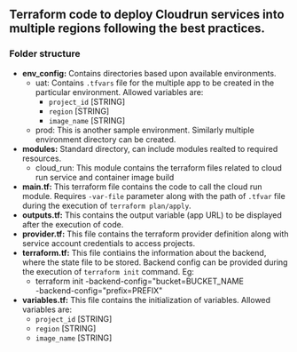 ## Terraform code to deploy Cloudrun services into multiple regions following the best practices.
### Folder structure
- **env_config:** Contains directories based upon available environments.
  - uat: Contains `.tfvars` file for the multiple app to be created in the particular environment. Allowed variables are:
    - `project_id` [STRING]
    - `region` [STRING]
    - `image_name` [STRING]
  - prod: This is another sample environment. Similarly multiple environment directory can be created.
- **modules:** Standard directory, can include modules realted to required resources.
  - cloud_run: This module contains the terraform files related to cloud run service and container image build
- **main.tf:** This terraform file contains the code to call the cloud run module. Requires `-var-file` parameter along with the path of `.tfvar` file during the execution of `terraform plan/apply`.
- **outputs.tf:** This contains the output variable (app URL) to be displayed after the execution of code.
- **provider.tf:** This file contains the terraform provider definition along with service account credentials to access projects.
- **terraform.tf:** This file contiains the information about the backend, where the state file to be stored. Backend config can be provided during the execution of `terraform init` command. Eg:
  - terraform init \-backend-config="bucket=BUCKET_NAME \
    -backend-config="prefix=PREFIX"
- **variables.tf:** This file contains the initialization of variables. Allowed variables are:
    - `project_id` [STRING]
    - `region` [STRING]
    - `image_name` [STRING]
